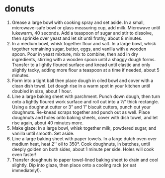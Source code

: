 # donuts
1. Grease a large bowl with cooking spray and set aside. In a small, microwave-safe bowl or glass measuring cup, add milk. Microwave until lukewarm, 40 seconds. Add a teaspoon of sugar and stir to dissolve, then sprinkle over yeast and let sit until frothy, about 8 minutes.
2. In a medium bowl, whisk together flour and salt. In a large bowl, whisk together remaining sugar, butter, eggs, and vanilla with a wooden spoon. Pour in yeast mixture, mix to combine, then add in dry ingredients, stirring with a wooden spoon until a shaggy dough forms. Transfer to a lightly floured surface and knead until elastic and only slightly tacky, adding more flour a teaspoon at a time if needed, about 5 minutes. 
3. Form into a tight ball then place dough in oiled bowl and cover with a clean dish towel. Let dough rise in a warm spot in your kitchen until doubled in size, about 1 hour.
4. Line a large baking sheet with parchment. Punch down dough, then turn onto a lightly floured work surface and roll out into a ½” thick rectangle. Using a doughnut cutter or 3” and 1” biscuit cutters, punch out your doughnuts. Re-knead scraps together and punch out as well. Place doughnuts and holes onto baking sheets, cover with dish towel, and let rise again, about 40 minutes more.
5. Make glaze: In a large bowl, whisk together milk, powdered sugar, and vanilla until smooth. Set aside.
6. Line a large baking sheet with paper towels. In a large dutch oven over medium heat, heat 2'' oil to 350°. Cook doughnuts, in batches, until deeply golden on both sides, about 1 minute per side. Holes will cook even faster!
7. Transfer doughnuts to paper towel-lined baking sheet to drain and cool slightly. Dip into glaze, then place onto a cooling rack (or eat immediately!).